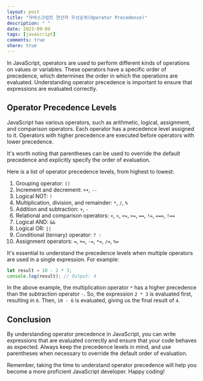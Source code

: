 ```yaml
---
layout: post
title: "자바스크립트 연산자 우선순위(Operator Precedence)"
description: " "
date: 2023-09-09
tags: [javascript]
comments: true
share: true
---
```


In JavaScript, operators are used to perform different kinds of operations on values or variables. These operators have a specific order of precedence, which determines the order in which the operations are evaluated. Understanding operator precedence is important to ensure that expressions are evaluated correctly.

## Operator Precedence Levels

JavaScript has various operators, such as arithmetic, logical, assignment, and comparison operators. Each operator has a precedence level assigned to it. Operators with higher precedence are executed before operators with lower precedence.

It's worth noting that parentheses can be used to override the default precedence and explicitly specify the order of evaluation.

Here is a list of operator precedence levels, from highest to lowest:

1. Grouping operator: `()`
2. Increment and decrement: `++`, `--`
3. Logical NOT: `!`
4. Multiplication, division, and remainder: `*`, `/`, `%`
5. Addition and subtraction: `+`, `-`
6. Relational and comparison operators: `<`, `>`, `<=`, `>=`, `==`, `!=`, `===`, `!==`
7. Logical AND: `&&`
8. Logical OR: `||`
9. Conditional (ternary) operator: `? :`
10. Assignment operators: `=`, `+=`, `-=`, `*=`, `/=`, `%=`


It's essential to understand the precedence levels when multiple operators are used in a single expression. For example:

```javascript
let result = 10 - 2 * 3;
console.log(result); // Output: 4
```

In the above example, the multiplication operator `*` has a higher precedence than the subtraction operator `-`. So, the expression `2 * 3` is evaluated first, resulting in `6`. Then, `10 - 6` is evaluated, giving us the final result of `4`.

## Conclusion

By understanding operator precedence in JavaScript, you can write expressions that are evaluated correctly and ensure that your code behaves as expected. Always keep the precedence levels in mind, and use parentheses when necessary to override the default order of evaluation.

Remember, taking the time to understand operator precedence will help you become a more proficient JavaScript developer. Happy coding!